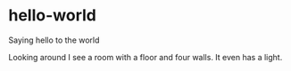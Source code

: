# hello-world
Saying hello to the world

Looking around I see a room with a floor and four walls.
It even has a light.
